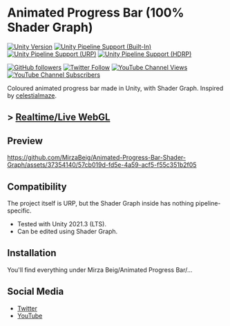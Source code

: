# Animated Progress Bar (100% Shader Graph)

[![Unity Version](https://img.shields.io/badge/Unity-2021.3%20LTS%2B-blueviolet?logo=unity)](https://unity3d.com/get-unity/download)
[![Unity Pipeline Support (Built-In)](https://img.shields.io/badge/BiRP_✔️-darkgreen?logo=unity)](https://unity3d.com/get-unity/download)
[![Unity Pipeline Support (URP)](https://img.shields.io/badge/URP_✔️-blue?logo=unity)](https://unity3d.com/get-unity/download)
[![Unity Pipeline Support (HDRP)](https://img.shields.io/badge/HDRP_✔️-darkred?logo=unity)](https://unity3d.com/get-unity/download)

[![GitHub followers](https://img.shields.io/github/followers/MirzaBeig?style=social)](https://github.com/MirzaBeig?tab=followers)
[![Twitter Follow](https://img.shields.io/twitter/follow/TheMirzaBeig?style=social)](http://twitter.com/intent/user?screen_name=TheMirzaBeig)
[![YouTube Channel Views](https://img.shields.io/youtube/channel/views/UC5c5JgFyiFXKXCVRh2DsRJg?style=social)](https://www.youtube.com/MirzaBeig)
[![YouTube Channel Subscribers](https://img.shields.io/youtube/channel/subscribers/UC5c5JgFyiFXKXCVRh2DsRJg?style=social)](https://www.youtube.com/MirzaBeig)

Coloured animated progress bar made in Unity, with Shader Graph. 
Inspired by [celestialmaze](https://twitter.com/cmzw_/status/1640202555698606080).

## >  [Realtime/Live WebGL](https://mirzabeig.github.io/Animated-Progress-Bar-WebGL/)

## Preview

https://github.com/MirzaBeig/Animated-Progress-Bar-Shader-Graph/assets/37354140/57cb019d-fd5e-4a59-acf5-f55c351b2f05

## Compatibility

The project itself is URP, but the Shader Graph inside has nothing pipeline-specific.

- Tested with Unity 2021.3 (LTS). 
- Can be edited using Shader Graph.

## Installation

You'll find everything under Mirza Beig/Animated Progress Bar/...

## Social Media
- [Twitter](https://twitter.com/TheMirzaBeig/)
- [YouTube](https://www.youtube.com/c/MirzaBeig)
